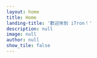 ```yaml
---
layout: home
title: Home
landing-title: '歡迎來到 iTron！'
description: null
image: null
author: null
show_tile: false
---
```


